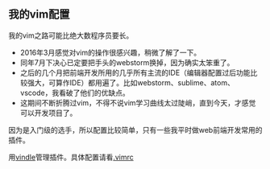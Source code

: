 ## 我的vim配置

我的vim之路可能比绝大数程序员要长。

- 2016年3月感觉对vim的操作很感兴趣，稍微了解了一下。
- 同年7月下决心已定要把手头的webstorm换掉，因为确实太笨重了。
- 之后的几个月把前端开发所用的几乎所有主流的IDE（编辑器配置过后功能比较强大，可算作IDE）都用遍了。比如webstorm、sublime、atom、vscode，我看破了他们的优缺点。
- 这期间不断折腾过vim，不得不说vim学习曲线太过陡峭，直到今天，才感觉可以开发项目了。

因为是入门级的选手，所以配置比较简单，只有一些我平时做web前端开发常用的插件。

用[vindle](https://github.com/VundleVim/Vundle.vim)管理插件。具体配置请看[.vimrc ](./.vimrc)
